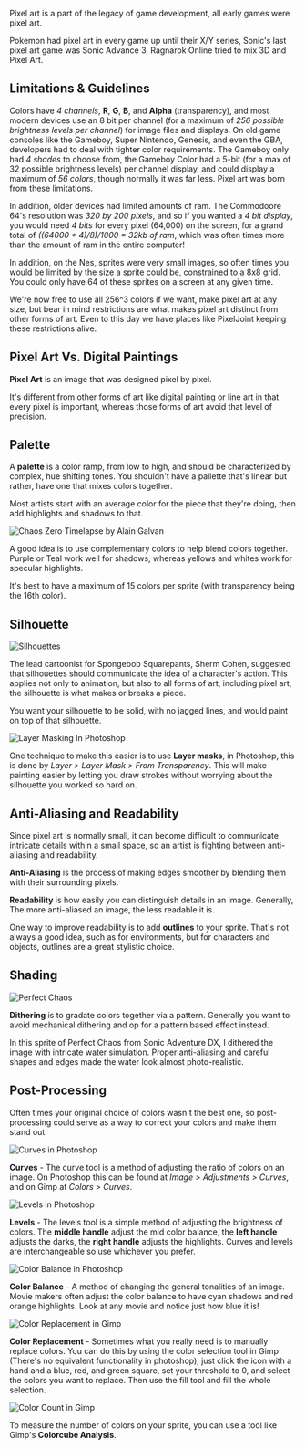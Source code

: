 Pixel art is a part of the legacy of game development, all early games were pixel art.

Pokemon had pixel art in every game up until their X/Y series, Sonic's last pixel art game was Sonic Advance 3, Ragnarok Online tried to mix 3D and Pixel Art.

## Limitations & Guidelines

Colors have *4 channels*, **R**, **G**, **B**, and **Alpha** (transparency), and most modern devices use an 8 bit per channel (for a maximum of *256 possible brightness levels per channel*) for image files and displays. On old game consoles like the Gameboy, Super Nintendo, Genesis, and even the GBA, developers had to deal with tighter color requirements. The Gameboy only had *4 shades* to choose from, the Gameboy Color had a 5-bit (for a max of 32 possible brightness levels) per channel display, and could display a maximum of *56 colors*, though normally it was far less. Pixel art was born from these limitations.

In addition, older devices had limited amounts of ram. The Commodoore 64's resolution was *320 by 200 pixels*, and so if you wanted a *4 bit display*, you would need *4 bits* for every pixel (64,000) on the screen, for a grand total of *((64000 * 4)/8)/1000 = 32kb of ram*, which was often times more than the amount of ram in the entire computer!

In addition, on the Nes, sprites were very small images, so often times you would be limited by the size a sprite could be, constrained to a 8x8 grid. You could only have 64 of these sprites on a screen at any given time.

We're now free to use all 256^3 colors if we want, make pixel art at any size, but bear in mind restrictions are what makes pixel art distinct from other forms of art. Even to this day we have places like PixelJoint keeping these restrictions alive.

## Pixel Art Vs. Digital Paintings

**Pixel Art** is an image that was designed pixel by pixel.

It's different from other forms of art like digital painting or line art in that every pixel is important, whereas those forms of art avoid that level of precision.

## Palette

A **palette** is a color ramp, from low to high, and should be characterized by complex, hue shifting tones. You shouldn't have a pallette that's linear but rather, have one that mixes colors together.

Most artists start with an average color for the piece that they're doing, then add highlights and shadows to that.

![Chaos Zero Timelapse by Alain Galvan](assets/chaos-zero.gif)

A good idea is to use complementary colors to help blend colors together. Purple or Teal work well for shadows, whereas yellows and whites work for specular highlights.

It's best to have a maximum of 15 colors per sprite (with transparency being the 16th color).

## Silhouette

![Silhouettes](assets/blursilprogress.gif)

The lead cartoonist for Spongebob Squarepants, Sherm Cohen, suggested that silhouettes should communicate the idea of a character's action. This applies not only to animation, but also to all forms of art, including pixel art, the silhouette is what makes or breaks a piece.

You want your silhouette to be solid, with no jagged lines, and would paint on top of that silhouette.

![Layer Masking In Photoshop](assets/layermask.gif)

One technique to make this easier is to use **Layer masks**, in Photoshop, this is done by *Layer > Layer Mask > From Transparency*. This will make painting easier by letting you draw strokes without worrying about the silhouette you worked so hard on.

## Anti-Aliasing and Readability

Since pixel art is normally small, it can become difficult to communicate intricate details within a small space, so an artist is fighting between anti-aliasing and readability.

**Anti-Aliasing** is the process of making edges smoother by blending them with their surrounding pixels.

**Readability** is how easily you can distinguish details in an image. Generally, The more anti-aliased an image, the less readable it is.

One way to improve readability is to add **outlines** to your sprite. That's not always a good idea, such as for environments, but for characters and objects, outlines are a great stylistic choice.

## Shading

![Perfect Chaos](assets/perfect-chaos.gif)

**Dithering** is to gradate colors together via a pattern. Generally you want to avoid mechanical dithering and op for a pattern based effect instead.

In this sprite of Perfect Chaos from Sonic Adventure DX, I dithered the image with intricate water simulation. Proper anti-aliasing and careful shapes and edges made the water look almost photo-realistic.

## Post-Processing

Often times your original choice of colors wasn't the best one, so post-processing could serve as a way to correct your colors and make them stand out.

![Curves in Photoshop](assets/curvesphotoshop.gif)

**Curves** - The curve tool is a method of adjusting the ratio of colors on an image. On Photoshop this can be found at *Image > Adjustments > Curves*, and on Gimp at *Colors > Curves*.

![Levels in Photoshop](assets/levelsphotoshop.gif)

**Levels** - The levels tool is a simple method of adjusting the brightness of colors. The **middle handle** adjust the mid color balance, the **left handle** adjusts the darks, the **right handle** adjusts the highlights. Curves and levels are interchangeable so use whichever you prefer.

![Color Balance in Photoshop](assets/colorbalancephotoshop.gif)

**Color Balance** - A method of changing the general tonalities of an image. Movie makers often adjust the color balance to have cyan shadows and red orange highlights. Look at any movie and notice just how blue it is!

![Color Replacement in Gimp](assets/colorreplacegimp.gif)

**Color Replacement** - Sometimes what you really need is to manually replace colors. You can do this by using the color selection tool in Gimp (There's no equivalent functionality in photoshop), just click the icon with a hand and a blue, red, and green square, set your threshold to 0, and select the colors you want to replace. Then use the fill tool and fill the whole selection.

![Color Count in Gimp](assets/colorcountgimp.gif)

To measure the number of colors on your sprite, you can use a tool like Gimp's **Colorcube Analysis**.
